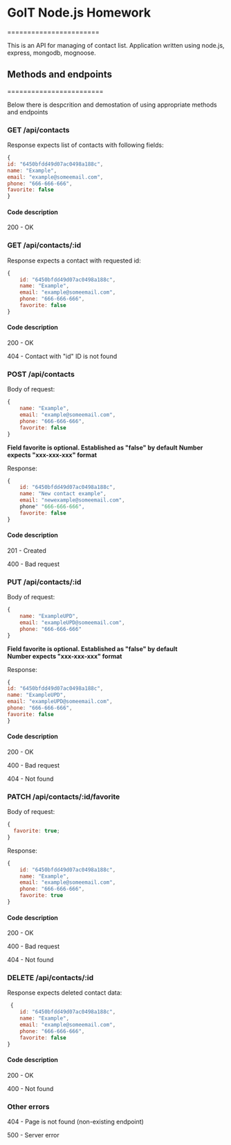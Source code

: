 # GoIT Node.js Homework

=======================

This is an API for managing of contact list.
Application written using node.js, express, mongodb, mognoose.

## Methods and endpoints

========================

Below there is despcrition and demostation of using appropriate methods and endpoints

### GET /api/contacts

Response expects list of contacts with following fields:

```javascript
{
id: "6450bfdd49d07ac0498a188c",
name: "Example",
email: "example@someemail.com",
phone: "666-666-666",
favorite: false
}
```

#### Code description

200 - OK

### GET /api/contacts/:id

Response expects a contact with requested id:

```javascript
{
    id: "6450bfdd49d07ac0498a188c",
    name: "Example",
    email: "example@someemail.com",
    phone: "666-666-666",
    favorite: false
}
```

#### Code description

200 - OK

404 - Contact with "id" ID is not found

### POST /api/contacts

Body of request:

```javascript
{
    name: "Example",
    email: "example@someemail.com",
    phone: "666-666-666",
    favorite: false
}
```

**Field favorite is optional. Established as "false" by default**
**Number expects "xxx-xxx-xxx" format**

Response:

```javascript
{
    id: "6450bfdd49d07ac0498a188c",
    name: "New contact example",
    email: "newexample@someemail.com",
    phone" "666-666-666",
    favorite: false
}
```

#### Code description

201 - Created

400 - Bad request

### PUT /api/contacts/:id

Body of request:

```javascript
{
    name: "ExampleUPD",
    email: "exampleUPD@someemail.com",
    phone: "666-666-666"
}
```

**Field favorite is optional. Established as "false" by default**<br>
**Number expects "xxx-xxx-xxx" format**

Response:

```javascript
{
id: "6450bfdd49d07ac0498a188c",
name: "ExampleUPD",
email: "exampleUPD@someemail.com",
phone: "666-666-666",
favorite: false
}
```

#### Code description

200 - OK

400 - Bad request

404 - Not found

### PATCH /api/contacts/:id/favorite

Body of request:

```javascript
{
  favorite: true;
}
```

Response:

```javascript
{
    id: "6450bfdd49d07ac0498a188c",
    name: "Example",
    email: "example@someemail.com",
    phone: "666-666-666",
    favorite: true
}
```

#### Code description

200 - OK

400 - Bad request

404 - Not found

### DELETE /api/contacts/:id

Response expects deleted contact data:

```javascript
 {
    id: "6450bfdd49d07ac0498a188c",
    name: "Example",
    email: "example@someemail.com",
    phone: "666-666-666",
    favorite: false
}
```

#### Code description

200 - OK

400 - Not found

### Other errors

404 - Page is not found (non-existing endpoint)

500 - Server error
